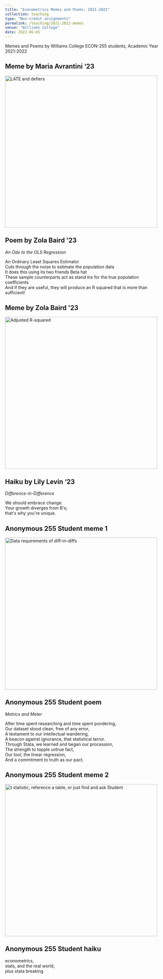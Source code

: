 ```yaml
---
title: "Econometrics Memes and Poems, 2021-2022"
collection: teaching
type: "Non-credit assignments"
permalink: /teaching/2021-2022-memes
venue: "Williams College"
date: 2022-06-01
---
```

Memes and Poems by Williams College ECON-255 students, Academic Year 2021-2022

<!--- # Econometrics Memes and Poems, 2021-2022 --->

## Meme by Maria Avrantini ‘23

<img src="https://owenozier.github.io/images/memes/2021-2022-meme-avrantini.png"  width=500 alt="LATE and defiers">

## Poem by Zola Baird '23

<i>An Ode to the OLS Regression</i>

An Ordinary Least Squares Estimator <br/>
Cuts through the noise to estimate the population data <br/>
It does this using its two friends Beta hat <br/>
These sample counterparts act as stand ins for the true population coefficients <br/>
And if they are useful, they will produce an R squared that is more than sufficient! <br/>

## Meme by Zola Baird '23

<img src="https://owenozier.github.io/images/memes/2021-2022-meme-baird.jpg"  width=500 alt="Adjusted R-squared">


## Haiku by Lily Levin ‘23
<i>Difference-in-Difference</i>

We should embrace change. <br/>
Your growth diverges from B's; <br/>
that's why you're unique. <br/>


## Anonymous 255 Student meme 1

<img src="https://owenozier.github.io/images/memes/2021-2022-meme-a.png"  width=500 alt="Data requirements of diff-in-diffs">


## Anonymous 255 Student poem
<i>Metrics and Meter</i>

After time spent researching and time spent pondering, <br/>
Our dataset stood clean, free of any error, <br/>
A testament to our intellectual wandering, <br/>
A beacon against ignorance, that statistical terror. <br/>
Through Stata, we learned and began our procession, <br/>
The strength to topple untrue fact, <br/>
Our tool, the linear regression, <br/>
And a commitment to truth as our pact. <br/>


## Anonymous 255 Student meme 2

<img src="https://owenozier.github.io/images/memes/2021-2022-meme-b.png"  width=500 alt="t statistic, reference a table, or just find and ask Student">


## Anonymous 255 Student haiku

econometrics, <br/>
stats, and the real world, <br/>
plus stata breaking <br/>


